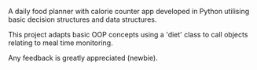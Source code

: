 A daily food planner with calorie counter app developed in Python utilising basic decision structures and data structures.

This project adapts basic OOP concepts using a 'diet' class to call objects relating to meal time monitoring.

Any feedback is greatly appreciated (newbie).
